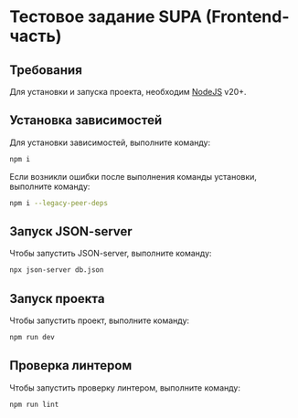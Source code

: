 # Тестовое задание SUPA (Frontend-часть)

## Требования
Для установки и запуска проекта, необходим [NodeJS](https://nodejs.org/) v20+.

## Установка зависимостей
Для установки зависимостей, выполните команду:
```sh
npm i
```
Если возникли ошибки после выполнения команды установки, выполните команду:
```sh
npm i --legacy-peer-deps
```

## Запуск JSON-server
Чтобы запустить JSON-server, выполните команду:
```sh
npx json-server db.json
```

## Запуск проекта
Чтобы запустить проект, выполните команду:
```sh
npm run dev
```

## Проверка линтером
Чтобы запустить проверку линтером, выполните команду:
```sh
npm run lint
```